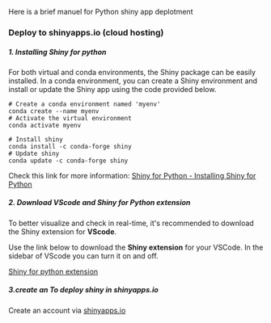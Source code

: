 Here is a brief manuel for Python shiny app deplotment

### Deploy to shinyapps.io (cloud hosting)

##### 1. Installing Shiny for python

For both virtual and conda environments, the Shiny package can be easily installed. In a conda environment, you can create a Shiny environment and install or update the Shiny app using the code provided below.

```shell
# Create a conda environment named 'myenv'
conda create --name myenv
# Activate the virtual environment
conda activate myenv

# Install shiny
conda install -c conda-forge shiny
# Update shiny
conda update -c conda-forge shiny
```

Check this link for more information: [Shiny for Python - Installing Shiny for Python](https://shiny.posit.co/py/docs/install.html)

##### 2. Download VScode and Shiny for Python extension

To better visualize and check in real-time, it's recommended to download the Shiny extension for **VScode**. 

Use the link below to download the **Shiny extension** for your VSCode. In the sidebar of VScode you can turn it on and off.

[Shiny for python extension](https://marketplace.visualstudio.com/items?itemName=posit.shiny-python)

##### 3.create an To deploy shiny in shinyapps.io

Create an account via [shinyapps.io](https://www.shinyapps.io/)


